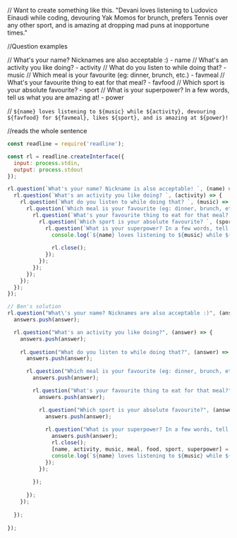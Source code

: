 // Want to create something like this. "Devani loves listening to Ludovico Einaudi while coding, devouring Yak Momos for brunch, prefers Tennis over any other sport, and is amazing at dropping mad puns at inopportune times."

//Question examples

// What's your name? Nicknames are also acceptable :) - name
// What's an activity you like doing? - activity
// What do you listen to while doing that? - music
// Which meal is your favourite (eg: dinner, brunch, etc.) - favmeal
// What's your favourite thing to eat for that meal? - favfood
// Which sport is your absolute favourite? - sport
// What is your superpower? In a few words, tell us what you are amazing at! - power

// `${name} loves listening to ${music} while ${activity}, devouring ${favfood} for ${favmeal}, likes ${sport}, and is amazing at ${power}!`

//reads the whole sentence

``` javascript
const readline = require('readline');

const rl = readline.createInterface({
  input: process.stdin,
  output: process.stdout
});

rl.question(`What's your name? Nickname is also acceptable! `, (name) => {
  rl.question(`What's an activity you like doing? `, (activity) => {
    rl.question(`What do you listen to while doing that? `, (music) => {
      rl.question(`Which meal is your favourite (eg: dinner, brunch, etc.) `, (favmeal) => {
        rl.question(`What's your favourite thing to eat for that meal? `, (favfood) => {
          rl.question(`Which sport is your absolute favourite? `, (sport) => {
            rl.question(`What is your superpower? In a few words, tell us what you are amazing at! `, (power) => {
              console.log(`${name} loves listening to ${music} while ${activity}, devouring ${favfood} for ${favmeal}, likes ${sport}, and is amazing at ${power}!`);
              
              rl.close();
            });
          });
        });
      });
    });
  });
});


```








``` javascript
// Ben's solution 
rl.question("What\'s your name? Nicknames are also acceptable :)", (answer) => {
  answers.push(answer);

  rl.question("What's an activity you like doing?", (answer) => {
    answers.push(answer);
    
    rl.question("What do you listen to while doing that?", (answer) => {
      answers.push(answer);

      rl.question("Which meal is your favourite (eg: dinner, brunch, etc.)", (answer) => {
        answers.push(answer);

        rl.question("What's your favourite thing to eat for that meal?", (answer) => {
          answers.push(answer);

          rl.question("Which sport is your absolute favourite?", (answer) => {
            answers.push(answer);
            
            rl.question("What is your superpower? In a few words, tell us what you are amazing at!", (answer) => {
              answers.push(answer);
              rl.close();
              [name, activity, music, meal, food, sport, superpower] = answers;
              console.log(`${name} loves listening to ${music} while ${activity}, devouring ${food} for ${meal}, prefers ${sport} over any other sport, and is amazing at ${superpower}.`)
            });
          });
          
        });
        
      });
    });
    
  });
  
});

```